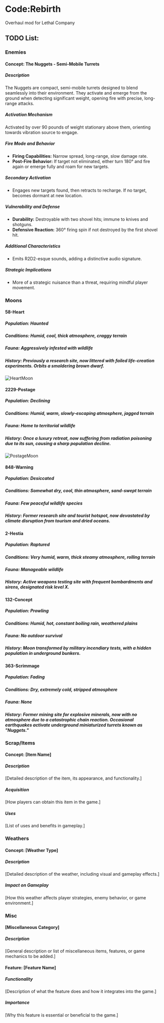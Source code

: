 # Code:Rebirth
Overhaul mod for Lethal Company

## TODO List:

### Enemies
#### Concept: The Nuggets - Semi-Mobile Turrets
##### Description
The Nuggets are compact, semi-mobile turrets designed to blend seamlessly into their environment. They activate and emerge from the ground when detecting significant weight, opening fire with precise, long-range attacks.

##### Activation Mechanism
Activated by over 90 pounds of weight stationary above them, orienting towards vibration source to engage.

##### Fire Mode and Behavior
- **Firing Capabilities:** Narrow spread, long-range, slow damage rate.
- **Post-Fire Behavior:** If target not eliminated, either turn 180° and fire again or emerge fully and roam for new targets.

##### Secondary Activation
- Engages new targets found, then retracts to recharge. If no target, becomes dormant at new location.

##### Vulnerability and Defense
- **Durability:** Destroyable with two shovel hits; immune to knives and shotguns.
- **Defensive Reaction:** 360° firing spin if not destroyed by the first shovel hit.

##### Additional Characteristics
- Emits R2D2-esque sounds, adding a distinctive audio signature.

##### Strategic Implications
- More of a strategic nuisance than a threat, requiring mindful player movement.

### Moons
#### 58-Heart
##### Population: Haunted
##### Conditions: Humid, cool, thick atmosphere, craggy terrain
##### Fauna: Aggressively infested with wildlife
##### History: Previously a research site, now littered with failed life-creation experiments. Orbits a smoldering brown dwarf.
![HeartMoon](./ImageStorage/HeartMoon.png)
#### 2229-Postage
##### Population: Declining
##### Conditions: Humid, warm, slowly-escaping atmosphere, jagged terrain
##### Fauna: Home to territorial wildlife
##### History: Once a luxury retreat, now suffering from radiation poisoning due to its sun, causing a sharp population decline.
![PostageMoon](./ImageStorage/PostageMoon.png)
#### 848-Warning
##### Population: Desiccated
##### Conditions: Somewhat dry, cool, thin atmosphere, sand-swept terrain
##### Fauna: Few peaceful wildlife species
##### History: Former research site and tourist hotspot, now devastated by climate disruption from tourism and dried oceans.

#### 2-Hestia
##### Population: Raptured
##### Conditions: Very humid, warm, thick steamy atmosphere, rolling terrain
##### Fauna: Manageable wildlife
##### History: Active weapons testing site with frequent bombardments and sirens, designated risk level X.

#### 132-Concept
##### Population: Prowling
##### Conditions: Humid, hot, constant boiling rain, weathered plains
##### Fauna: No outdoor survival
##### History: Moon transformed by military incendiary tests, with a hidden population in underground bunkers.

#### 363-Scrimmage
##### Population: Fading
##### Conditions: Dry, extremely cold, stripped atmosphere
##### Fauna: None
##### History: Former mining site for explosive minerals, now with no atmosphere due to a catastrophic chain reaction. Occasional earthquakes activate underground miniaturized turrets known as "Nuggets."

### Scrap/Items
#### Concept: [Item Name]
##### Description
[Detailed description of the item, its appearance, and functionality.]

##### Acquisition
[How players can obtain this item in the game.]

##### Uses
[List of uses and benefits in gameplay.]

### Weathers
#### Concept: [Weather Type]
##### Description
[Detailed description of the weather, including visual and gameplay effects.]

##### Impact on Gameplay
[How this weather affects player strategies, enemy behavior, or game environment.]

### Misc
#### [Miscellaneous Category]
##### Description
[General description or list of miscellaneous items, features, or game mechanics to be added.]

#### Feature: [Feature Name]
##### Functionality
[Description of what the feature does and how it integrates into the game.]

##### Importance
[Why this feature is essential or beneficial to the game.]
